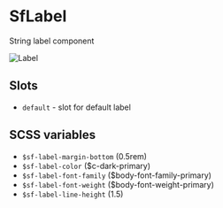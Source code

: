 # SfLabel

String label component

![Label](https://user-images.githubusercontent.com/6861191/56866668-14a1b200-6a06-11e9-9c36-0a5c8ba3ec40.png "Label")

## Slots

- `default` - slot for default label

## SCSS variables

- `$sf-label-margin-bottom` (0.5rem)
- `$sf-label-color` ($c-dark-primary)
- `$sf-label-font-family` ($body-font-family-primary)
- `$sf-label-font-weight` ($body-font-weight-primary)
- `$sf-label-line-height` (1.5)
